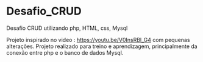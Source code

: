 # Desafio_CRUD
Desafio CRUD utilizando php, HTML, css, Mysql


Projeto inspirado no video : https://youtu.be/V0InsRBl_G4 com pequenas alterações.
Projeto realizado para treino e aprendizagem, principalmente da conexão entre php e o banco de dados Mysql.
